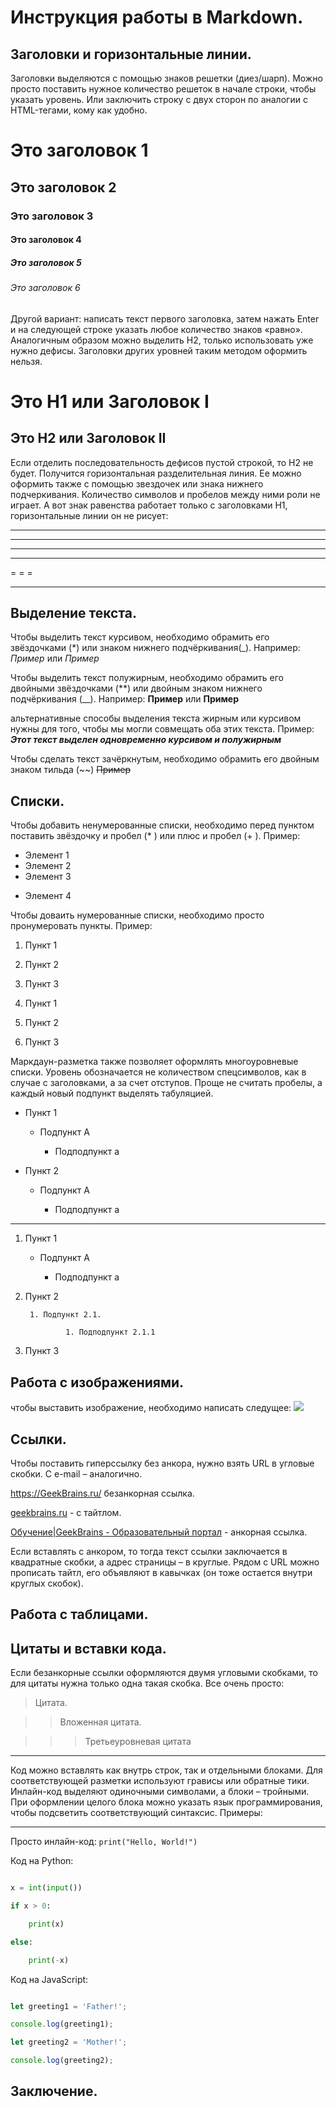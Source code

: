 # Инструкция работы в Markdown.

## Заголовки и горизонтальные линии.

Заголовки выделяются с помощью знаков решетки (диез/шарп). Можно просто поставить нужное количество решеток в начале строки, чтобы указать уровень. Или заключить строку с двух сторон по аналогии с HTML-тегами, кому как удобно.

# Это заголовок 1

## Это заголовок 2 ##

### Это заголовок 3

#### Это заголовок 4 ####

##### Это заголовок 5 #####

###### Это заголовок 6

Другой вариант: написать текст первого заголовка, затем нажать Enter и на следующей строке указать любое количество знаков «равно». Аналогичным образом можно выделить H2, только использовать уже нужно дефисы. Заголовки других уровней таким методом оформить нельзя.

Это H1 или Заголовок I
===

Это H2 или Заголовок II
-

Если отделить последовательность дефисов пустой строкой, то H2 не будет. Получится горизонтальная разделительная линия. Ее можно оформить также с помощью звездочек или знака нижнего подчеркивания. Количество символов и пробелов между ними роли не играет. А вот знак равенства работает только с заголовками H1, горизонтальные линии он не рисует:

---

***

- - - 
* * *
= = =
___

## Выделение текста.

Чтобы выделить текст курсивом, необходимо обрамить его звёздочками (*) или знаком нижнего подчёркивания(_). Например: *Пример* или _Пример_

Чтобы выделить текст полужирным, необходимо обрамить его двойными звёздочками (**) или двойным знаком нижнего подчёркивания (__). Например: **Пример** или __Пример__ 

альтернативные способы выделения текста жирным или курсивом нужны для того, чтобы мы могли совмещать оба этих текста. Пример:
*__Этот текст выделен одновременно курсивом и полужирным__*

Чтобы сделать текст зачёркнутым, необходимо обрамить его двойным знаком тильда (~~)  ~~Пример~~ 

## Списки.

Чтобы добавить ненумерованные списки, необходимо перед пунктом поставить звёздочку и пробел (* ) или плюс и пробел (+ ). Пример:
* Элемент 1
* Элемент 2
* Элемент 3
+ Элемент 4

Чтобы доваить нумерованные списки, необходимо просто пронумеровать пункты. Пример:
1. Пункт 1
2. Пункт 2
3. Пункт 3

9. Пункт 1
5. Пункт 2
1. Пункт 3

Маркдаун-разметка также позволяет оформлять многоуровневые списки. Уровень обозначается не количеством спецсимволов, как в случае с заголовками, а за счет отступов. Проще не считать пробелы, а каждый новый подпункт выделять табуляцией.

- Пункт 1

    - Подпункт A

        - Подподпункт a

- Пункт 2

     + Подпункт A

        * Подподпункт a

---

1. Пункт 1

    + Подпункт A

        - Подподпункт a

2. Пункт 2

        1. Подпункт 2.1.

                1. Подподпункт 2.1.1

3. Пункт 3

## Работа с изображениями.

чтобы выставить изображение, необходимо написать следущее:
![](6.jpg)

## Ссылки.

Чтобы поставить гиперссылку без анкора, нужно взять URL в угловые скобки. С e-mail – аналогично.

<https://GeekBrains.ru/> безанкорная ссылка.

[geekbrains.ru](geekbrains.ru "Обучение|GeekBrains - Образовательный портал") - с тайтлом.

[Обучение|GeekBrains - Образовательный портал](geekbrains.ru) - анкорная ссылка.


Если вставлять с анкором, то тогда текст ссылки заключается в квадратные скобки, а адрес страницы – в круглые. Рядом с URL можно прописать тайтл, его объявляют в кавычках (он тоже остается внутри круглых скобок).

## Работа с таблицами.

## Цитаты и вставки кода.

Если безанкорные ссылки оформляются двумя угловыми скобками, то для цитаты нужна только одна такая скобка. Все очень просто:

> Цитата.

>> Вложенная цитата.

>>> Третьеуровневая цитата

- - -

Код можно вставлять как внутрь строк, так и отдельными блоками. Для соответствующей разметки используют грависы или обратные тики. Инлайн-код выделяют одиночными символами, а блоки – тройными. При оформлении целого блока можно указать язык программирования, чтобы подсветить соответствующий синтаксис. Примеры:
- - -

Просто инлайн-код: `print("Hello, World!")`

Код на Python:

```python

x = int(input())

if x > 0:

    print(x)

else:

    print(-x)

```

Код на JavaScript:

```javascript

let greeting1 = 'Father!';

console.log(greeting1);

let greeting2 = 'Mother!';

console.log(greeting2);

```

## Заключение.